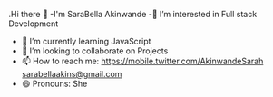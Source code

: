 .Hi there 👋
-I'm SaraBella Akinwande
-👀 I’m interested in Full stack Development
- 🌱 I’m currently learning JavaScript 
- 👯 I’m looking to collaborate on Projects
- 📫 How to reach me:
https://mobile.twitter.com/AkinwandeSarah
sarabellaakins@gmail.com
- 😄 Pronouns: She


